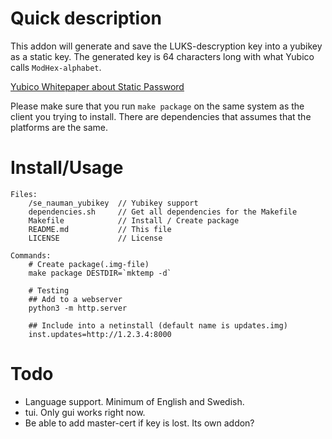 # Quick description
This addon will generate and save the LUKS-descryption key into a yubikey as a static key. The generated key is 64 characters long with what Yubico calls `ModHex-alphabet`.

[Yubico Whitepaper about Static Password](https://www.yubico.com/wp-content/uploads/2015/11/Yubico_WhitePaper_Static_Password_Function.pdf`)

Please make sure that you run `make package` on the same system as the client you trying to install. There are dependencies that assumes that the platforms are the same.

# Install/Usage
```
Files:
    /se_nauman_yubikey  // Yubikey support
    dependencies.sh     // Get all dependencies for the Makefile
    Makefile            // Install / Create package
    README.md           // This file
    LICENSE             // License

Commands:
    # Create package(.img-file)
    make package DESTDIR=`mktemp -d`

    # Testing
    ## Add to a webserver
    python3 -m http.server

    ## Include into a netinstall (default name is updates.img)
    inst.updates=http://1.2.3.4:8000
```

# Todo
- Language support. Minimum of English and Swedish.
- tui. Only gui works right now.
- Be able to add master-cert if key is lost. Its own addon?
